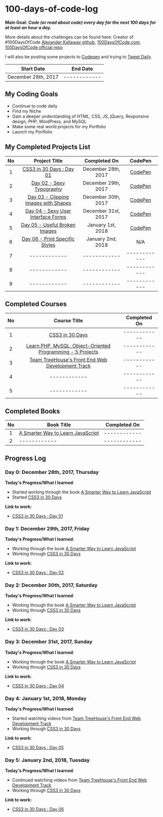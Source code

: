 # 100-days-of-code-log

**Main Goal:** ***Code (or read about code) every day for the next 100 days for at least an hour a day.***

More details about the challenges can be found here:
Creator of #100DaysOfCode [Alexander Kallaway github](https://github.com/Kallaway "Alexander Kallaway"),  [100DaysOfCode.com](http://100daysofcode.com/ "100daysofcode.com"),
[100DaysOfCode official repo](https://github.com/Kallaway/100-days-of-code "the official repo")


I will also be posting some projects to [Codepen](https://codepen.io/AlxCrmr/) and trying to [Tweet Daily](https://twitter.com/AlxCrmr).

|  Start Date | End Date |
| :------------: | :------------:|
| December 28th, 2017 | ------------ |


## My Coding Goals
- Continue to code daily
- Find my Niche
- Gain a deeper understanding of HTML, CSS, JS, jQuery, Responsive design, PHP, WordPress, and MySQL
- Make some real world projects for my Portfolio
- Launch my Portfolio



## My Completed Projects List

| No  |  Project Title  |  Completed On | CodePen |
| :------------: | :------------: | :------------: | :------------: |
| 1  | [CSS3 in 30 Days : Day 01](https://github.com/AlxCrmr/CSS30/tree/master/Day01)  |December 28th, 2017 | [CodePen](https://codepen.io/AlxCrmr/full/YYZgyB/) |
| 2 | [Day 02 - Sexy Typography](https://github.com/AlxCrmr/CSS30/tree/master/Day02) |December 29th, 2017 |[CodePen](https://codepen.io/AlxCrmr/full/OzmbQr/)|
| 3  | [Day 03 - Clipping Images with Shapes ](https://github.com/AlxCrmr/CSS30/tree/master/Day03) |December 30th, 2017 |[CodePen](https://codepen.io/AlxCrmr/full/BJRxmd/)|
| 4  | [Day 04 - Sexy User Interface Forms ](https://github.com/AlxCrmr/CSS30/tree/master/Day04) |December 31st, 2017 |[CodePen](https://codepen.io/AlxCrmr/full/MrmMmJ/)|
| 5 |  [Day 05 - Useful Broken Images ](https://github.com/AlxCrmr/CSS30/tree/master/Day05) | January 1st, 2018 |[CodePen](https://codepen.io/AlxCrmr/full/JMJXrR/)|
| 6  |  [Day 06 - Print Specific Styles ](https://github.com/AlxCrmr/CSS30/tree/master/Day06) | January 2nd, 2018 |N/A|
| 7 |  ------------ |------------ | ------------ |
| 8 |  ------------ |------------ | ------------ |
| 9 |  ------------ |------------ | ------------ |


## Completed Courses

| No  |  Course Title  |  Completed On |
| :------------: |:------------: | :------------: |
| 1  | [CSS3 in 30 Days](https://codecollege.ca/courses/137487/lectures/2437443) |------------ |
| 2 |  [Learn PHP, MySQL, Object-Oriented Programming - 5 Projects](https://www.udemy.com/beginners-guide-to-php/learn/v4/overview) |------------ |
| 3 |  [Team TreeHouse's Front End Web Development Track](https://teamtreehouse.com/tracks/front-end-web-development) |------------ |
| 4 |  ------------ |------------ |
| 5  |  ------------ |------------ |



## Completed Books
| No  |  Book Title  |  Completed On |
| :------------: | ------------ | :------------: |
| 1  | [A Smarter Way to Learn JavaScript](https://www.amazon.ca/Smarter-Way-Learn-JavaScript-technology-ebook/dp/B00H1W9I6C) | ------------ |
| 2  | ------------| ------------ |


## Progress Log

### Day 0: December 28th, 2017, Thursday

**Today's Progress/What I learned**:
- Started working through the book [A Smarter Way to Learn JavaScript](https://www.amazon.ca/Smarter-Way-Learn-JavaScript-technology-ebook/dp/B00H1W9I6C)
- Started [CSS3 in 30 Days](https://codecollege.ca/courses/137487/lectures/2437443)

**Link to work:**
- [CSS3 in 30 Days : Day 01](https://github.com/AlxCrmr/CSS30/tree/master/Day01)


### Day 1: December 29th, 2017, Friday

**Today's Progress/What I learned**:
- Working through the book [A Smarter Way to Learn JavaScript](https://www.amazon.ca/Smarter-Way-Learn-JavaScript-technology-ebook/dp/B00H1W9I6C)
- Working through [CSS3 in 30 Days](https://codecollege.ca/courses/137487/lectures/2437443)

**Link to work:**
- [CSS3 in 30 Days : Day 02](https://github.com/AlxCrmr/CSS30/tree/master/Day02)


### Day 2: December 30th, 2017, Saturday

**Today's Progress/What I learned**:
- Working through the book [A Smarter Way to Learn JavaScript](https://www.amazon.ca/Smarter-Way-Learn-JavaScript-technology-ebook/dp/B00H1W9I6C)
- Working through [CSS3 in 30 Days](https://codecollege.ca/courses/137487/lectures/2437443)

**Link to work:**
- [CSS3 in 30 Days : Day 03](https://github.com/AlxCrmr/CSS30/tree/master/Day03)



### Day 3: December 31st, 2017, Sunday

**Today's Progress/What I learned**:
- Working through the book [A Smarter Way to Learn JavaScript](https://www.amazon.ca/Smarter-Way-Learn-JavaScript-technology-ebook/dp/B00H1W9I6C)
- Working through [CSS3 in 30 Days](https://codecollege.ca/courses/137487/lectures/2437443)

**Link to work:**
- [CSS3 in 30 Days : Day 04](https://github.com/AlxCrmr/CSS30/tree/master/Day04)


### Day 4: January 1st, 2018, Monday

**Today's Progress/What I learned**:
- Started watching videos from [Team TreeHouse's Front End Web Development Track](https://teamtreehouse.com/tracks/front-end-web-development)
- Working through [CSS3 in 30 Days](https://codecollege.ca/courses/137487/lectures/2437443)

**Link to work:**
- [CSS3 in 30 Days : Day 05](https://github.com/AlxCrmr/CSS30/tree/master/Day05)


### Day 5: January 2nd, 2018, Tuesday

**Today's Progress/What I learned**:
- Continued watching videos from [Team TreeHouse's Front End Web Development Track](https://teamtreehouse.com/tracks/front-end-web-development)
- Working through [CSS3 in 30 Days](https://codecollege.ca/courses/137487/lectures/2437443)

**Link to work:**
- [CSS3 in 30 Days : Day 06](https://github.com/AlxCrmr/CSS30/tree/master/Day06)
